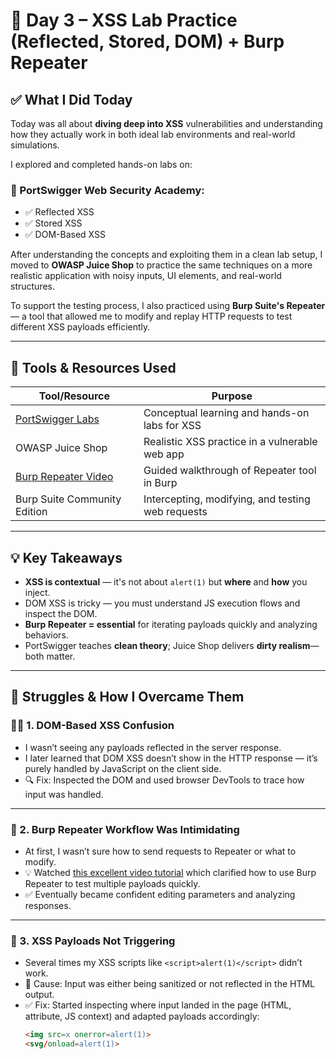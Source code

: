 # 💉 Day 3 – XSS Lab Practice (Reflected, Stored, DOM) + Burp Repeater

## ✅ What I Did Today

Today was all about **diving deep into XSS** vulnerabilities and understanding how they actually work in both ideal lab environments and real-world simulations.

I explored and completed hands-on labs on:

### 📘 PortSwigger Web Security Academy:
- ✅ Reflected XSS
- ✅ Stored XSS
- ✅ DOM-Based XSS

After understanding the concepts and exploiting them in a clean lab setup, I moved to **OWASP Juice Shop** to practice the same techniques on a more realistic application with noisy inputs, UI elements, and real-world structures.

To support the testing process, I also practiced using **Burp Suite's Repeater** — a tool that allowed me to modify and replay HTTP requests to test different XSS payloads efficiently.

---

## 🧪 Tools & Resources Used

| Tool/Resource | Purpose |
|---------------|---------|
| [PortSwigger Labs](https://portswigger.net/web-security/cross-site-scripting) | Conceptual learning and hands-on labs for XSS |
| OWASP Juice Shop | Realistic XSS practice in a vulnerable web app |
| [Burp Repeater Video](https://youtu.be/-6uPHcLj4oU?si=5L6EHvmTkJlQTy1F) | Guided walkthrough of Repeater tool in Burp |
| Burp Suite Community Edition | Intercepting, modifying, and testing web requests |

---
## 💡 Key Takeaways

- **XSS is contextual** — it's not about `alert(1)` but **where** and **how** you inject.
- DOM XSS is tricky — you must understand JS execution flows and inspect the DOM.
- **Burp Repeater = essential** for iterating payloads quickly and analyzing behaviors.
- PortSwigger teaches **clean theory**; Juice Shop delivers **dirty realism**—both matter.

---

## 🧱 Struggles & How I Overcame Them

### 😵‍💫 1. DOM-Based XSS Confusion
- I wasn’t seeing any payloads reflected in the server response.
- I later learned that DOM XSS doesn’t show in the HTTP response — it’s purely handled by JavaScript on the client side.
- 🔍 Fix: Inspected the DOM and used browser DevTools to trace how input was handled.

---

### 🔄 2. Burp Repeater Workflow Was Intimidating
- At first, I wasn’t sure how to send requests to Repeater or what to modify.
- 💡 Watched [this excellent video tutorial](https://youtu.be/-6uPHcLj4oU?si=5L6EHvmTkJlQTy1F) which clarified how to use Burp Repeater to test multiple payloads quickly.
- ✅ Eventually became confident editing parameters and analyzing responses.

---

### 💢 3. XSS Payloads Not Triggering
- Several times my XSS scripts like `<script>alert(1)</script>` didn’t work.
- 🧩 Cause: Input was either being sanitized or not reflected in the HTML output.
- ✅ Fix: Started inspecting where input landed in the page (HTML, attribute, JS context) and adapted payloads accordingly:
  ```html
  <img src=x onerror=alert(1)>
  <svg/onload=alert(1)>
